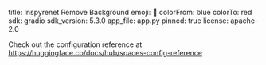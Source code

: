 title: Inspyrenet Remove Background emoji: 🏢 colorFrom: blue colorTo: red sdk: gradio sdk_version: 5.3.0 app_file: app.py pinned: true
license: apache-2.0

Check out the configuration reference at https://huggingface.co/docs/hub/spaces-config-reference
